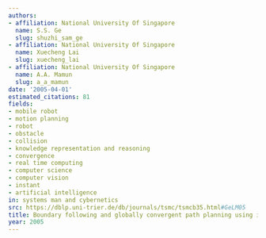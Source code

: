 ```yaml
---
authors:
- affiliation: National University Of Singapore
  name: S.S. Ge
  slug: shuzhi_sam_ge
- affiliation: National University Of Singapore
  name: Xuecheng Lai
  slug: xuecheng_lai
- affiliation: National University Of Singapore
  name: A.A. Mamun
  slug: a_a_mamun
date: '2005-04-01'
estimated_citations: 81
fields:
- mobile robot
- motion planning
- robot
- obstacle
- collision
- knowledge representation and reasoning
- convergence
- real time computing
- computer science
- computer vision
- instant
- artificial intelligence
in: systems man and cybernetics
src: https://dblp.uni-trier.de/db/journals/tsmc/tsmcb35.html#GeLM05
title: Boundary following and globally convergent path planning using instant goals
year: 2005
---
```

